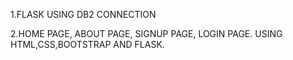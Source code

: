 1.FLASK USING DB2 CONNECTION


2.HOME PAGE,
ABOUT PAGE,
SIGNUP PAGE,
LOGIN PAGE.
USING HTML,CSS,BOOTSTRAP AND FLASK.
